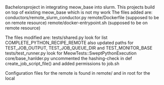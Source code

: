 Bachelorsproject in integrating meow_base into slurm. This projects build on top of existing meow_base which is not my work 
The files added are: 
conductors/remote_slurm_conductor.py 
remote/Dockerfile (supposed to be on remote resource) 
remote/docker-entrypoint.sh (supposed to be on remote resource)

The files modified are: 
tests/shared.py look for list COMPLETE_PYTHON_RECIPE_REMOTE also updated paths for TEST_JOB_OUTPUT, TEST_JOB_QUEUE_DIR and TEST_MONITOR_BASE 
tests/test_runner.py look for MeowTests::SweptPythonExecution core/base_hanlder.py uncommented the hashing-check in def create_job_script_file() and added permissions to job.sh

Configuration files for the remote is found in remote/ and in root for the local
